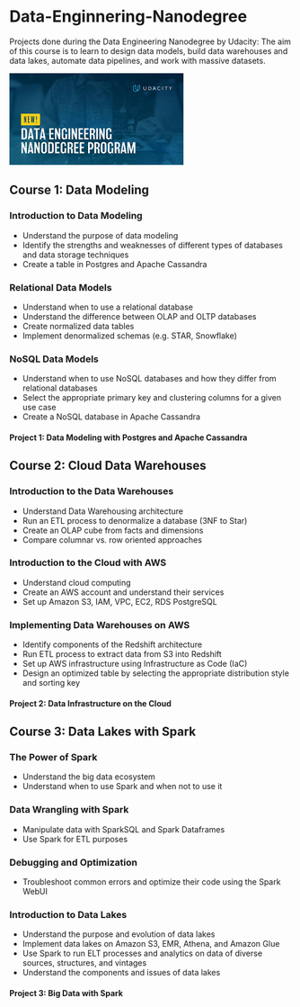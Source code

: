 # Data-Enginnering-Nanodegree
Projects done during the Data Engineering Nanodegree by Udacity:
The aim of this course is to learn to design data models, build data warehouses and data lakes, automate data pipelines, and work with massive datasets.

![Udacity DEND banner](uda_dend_banner.jpeg)

## Course 1: Data Modeling
### Introduction to Data Modeling
- Understand the purpose of data modeling
- Identify the strengths and weaknesses of different types of databases and data storage techniques
- Create a table in Postgres and Apache Cassandra

### Relational Data Models
- Understand when to use a relational database
- Understand the difference between OLAP and OLTP databases
- Create normalized data tables
- Implement denormalized schemas (e.g. STAR, Snowflake)

### NoSQL Data Models
- Understand when to use NoSQL databases and how they differ from relational databases
- Select the appropriate primary key and clustering columns for a given use case
- Create a NoSQL database in Apache Cassandra

#### Project 1: Data Modeling with Postgres and Apache Cassandra


## Course 2: Cloud Data Warehouses
### Introduction to the Data Warehouses
- Understand Data Warehousing architecture
- Run an ETL process to denormalize a database (3NF to Star)
- Create an OLAP cube from facts and dimensions
- Compare columnar vs. row oriented approaches

### Introduction to the Cloud with AWS
- Understand cloud computing
- Create an AWS account and understand their services
- Set up Amazon S3, IAM, VPC, EC2, RDS PostgreSQL

### Implementing Data Warehouses on AWS
- Identify components of the Redshift architecture
- Run ETL process to extract data from S3 into Redshift
- Set up AWS infrastructure using Infrastructure as Code (IaC)
- Design an optimized table by selecting the appropriate distribution style and sorting key

#### Project 2: Data Infrastructure on the Cloud


## Course 3: Data Lakes with Spark
### The Power of Spark
- Understand the big data ecosystem
- Understand when to use Spark and when not to use it

### Data Wrangling with Spark
- Manipulate data with SparkSQL and Spark Dataframes
- Use Spark for ETL purposes

### Debugging and Optimization
- Troubleshoot common errors and optimize their code using the Spark WebUI

### Introduction to Data Lakes
- Understand the purpose and evolution of data lakes
- Implement data lakes on Amazon S3, EMR, Athena, and Amazon Glue
- Use Spark to run ELT processes and analytics on data of diverse sources, structures, and vintages
- Understand the components and issues of data lakes

#### Project 3: Big Data with Spark
